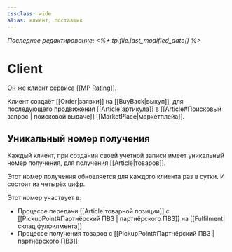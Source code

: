 ```yaml
---
cssclass: wide
alias: клиент, поставщик
---
```


*Последнее редактирование: <%+ tp.file.last_modified_date() %>*

# Client

Он же клиент сервиса [[MP Rating]].

Клиент создаёт [[Order|заявки]] на [[BuyBack|выкуп]], для последующего продвижения [[Article|артикула]] в [[Article#Поисковый запрос | поисковой выдаче]] [[MarketPlace|маркетплейа]]. 

## Уникальный номер получения

Каждый клиент, при создании своей учетной записи имеет уникальный номер получения, для получения [[Article|товаров]]. 

Этот номер получения обновляется для каждого клиента раз в сутки. И состоит из четырёх цифр.  

Этот номер участвует в: 
- Процессе передачи [[Article|товарной позиции]] с [[PickupPoint#Партнёрский ПВЗ | партнёрского ПВЗ]] на [[Fulfilment|склад фулфилмента]]
- Процессе получения товаров с [[PickupPoint#Партнёрский ПВЗ | партнёрского ПВЗ]]